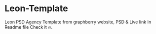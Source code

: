 # Leon-Template
Leon PSD Agency Template from graphberry website, PSD &amp; Live link In Readme file Check it 🔥.
